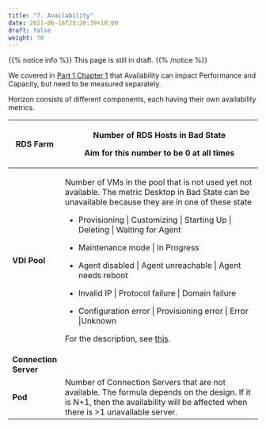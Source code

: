 ```yaml
---
title: "7. Availability"
date: 2021-06-16T23:26:39+10:00
draft: false
weight: 70
---
```


{{% notice info %}}
This page is still in draft.
{{% /notice %}}

We covered in [Part 1 Chapter 1](#pillar-vs-process) that Availability can impact Performance and Capacity, but need to be measured separately.

Horizon consists of different components, each having their own availability metrics.

<table><colgroup><col style="width: 20%" /><col style="width: 79%" /></colgroup><thead><tr class="header"><th><strong>RDS Farm</strong></th><th><p>Number of RDS Hosts in Bad State</p><p>Aim for this number to be 0 at all times</p></th></tr></thead><tbody><tr class="odd"><td><strong>VDI Pool</strong></td><td><p>Number of VMs in the pool that is not used yet not available. The metric Desktop in Bad State can be unavailable because they are in one of these state</p><ul><li><p>Provisioning | Customizing | Starting Up | Deleting | Waiting for Agent</p></li><li><p>Maintenance mode | In Progress</p></li><li><p>Agent disabled | Agent unreachable | Agent needs reboot</p></li><li><p>Invalid IP | Protocol failure | Domain failure</p></li><li><p>Configuration error | Provisioning error | Error |Unknown</p></li></ul><p>For the description, see <a href="https://docs.vmware.com/en/VMware-Horizon-7/7.13/horizon-virtual-desktops/GUID-C66AE54D-21A1-41B3-93A6-8D8E7F448451.html">this</a>.</p></td></tr><tr class="even"><td><strong>Connection Server</strong></td><td></td></tr><tr class="odd"><td><strong>Pod</strong></td><td>Number of Connection Servers that are not available. The formula depends on the design. If it is N+1, then the availability will be affected when there is &gt;1 unavailable server.</td></tr></tbody></table>